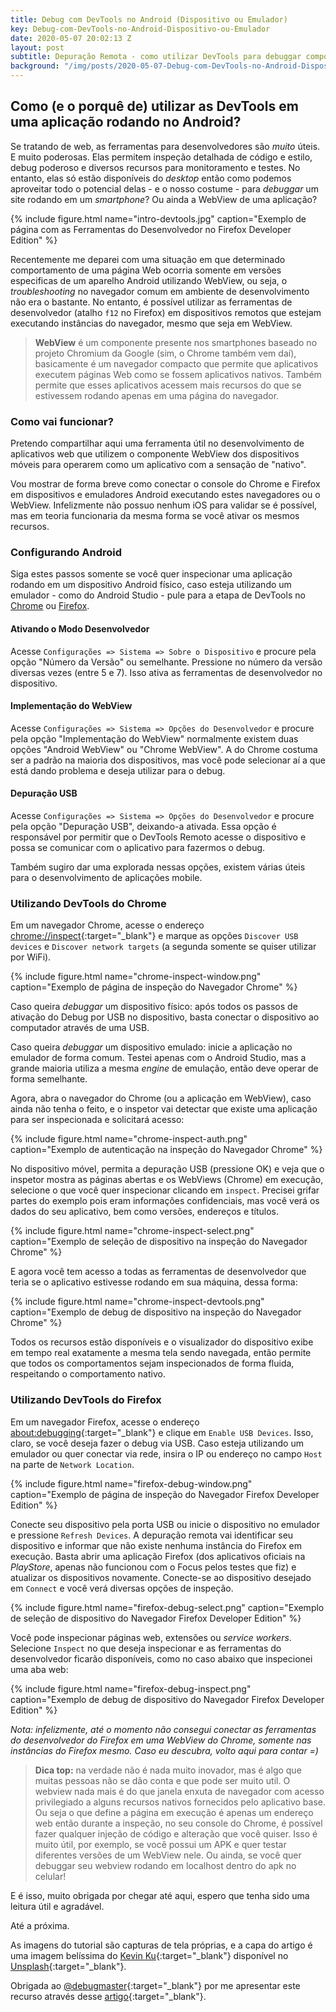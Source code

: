 ```yaml
---
title: Debug com DevTools no Android (Dispositivo ou Emulador)
key: Debug-com-DevTools-no-Android-Dispositivo-ou-Emulador
date: 2020-05-07 20:02:13 Z
layout: post
subtitle: Depuração Remota - como utilizar DevTools para debuggar comportamento no Android (Navegador e WebView)
background: "/img/posts/2020-05-07-Debug-com-DevTools-no-Android-Dispositivo-ou-Emulador/cover.jpg"
---
```


## Como (e o porquê de) utilizar as DevTools em uma aplicação rodando no Android?

Se tratando de web, as ferramentas para desenvolvedores são *muito* úteis. E muito poderosas. Elas permitem inspeção detalhada de código e estilo, debug poderoso e diversos recursos para monitoramento e testes.  No entanto, elas só estão disponíveis do *desktop* então como podemos aproveitar todo o potencial delas - e o nosso costume - para *debuggar* um site rodando em um *smartphone*?  Ou ainda a WebView de uma aplicação?

{% include figure.html name="intro-devtools.jpg" caption="Exemplo de página com as Ferramentas do Desenvolvedor no Firefox Developer Edition" %}

Recentemente me deparei com uma situação em que determinado comportamento de uma página Web ocorria somente em versões especificas de um aparelho Android utilizando WebView, ou seja, o *troubleshooting* no navegador comum em ambiente de desenvolvimento não era o bastante. No entanto, é possível utilizar as ferramentas de desenvolvedor (atalho `f12` no Firefox) em dispositivos remotos que estejam executando instâncias do navegador, mesmo que seja em WebView. 

> **WebView** é um componente presente nos smartphones baseado no projeto Chromium da Google (sim, o Chrome também vem daí), basicamente é um navegador compacto que permite que aplicativos executem páginas Web como se fossem aplicativos nativos. Também permite que esses aplicativos acessem mais recursos do que se estivessem rodando apenas em uma página do navegador. 

### Como vai funcionar?

Pretendo compartilhar aqui uma ferramenta útil no desenvolvimento de aplicativos web que utilizem o componente WebView dos dispositivos móveis para operarem como um aplicativo com a sensação de "nativo". 

Vou mostrar de forma breve como conectar o console do Chrome e Firefox em dispositivos e emuladores Android executando estes navegadores ou o WebView. Infelizmente não possuo nenhum iOS para validar se é possível, mas em teoria funcionaria da mesma forma se você ativar os mesmos recursos.

### Configurando Android

Siga estes passos somente se você quer inspecionar uma aplicação rodando em um dispositivo Android físico, caso esteja utilizando um emulador - como do Android Studio - pule para a etapa de DevTools no [Chrome](#utilizando-devtools-do-chrome) ou [Firefox](#utilizando-devtools-do-firefox).

#### Ativando o Modo Desenvolvedor

Acesse `Configurações => Sistema => Sobre o Dispositivo` e procure pela opção "Número da Versão" ou semelhante. Pressione no número da versão diversas vezes (entre 5 e 7). Isso ativa as ferramentas de desenvolvedor no dispositivo. 

#### Implementação do WebView

Acesse `Configurações => Sistema => Opções do Desenvolvedor` e procure pela opção "Implementação do WebView" normalmente existem duas opções "Android WebView" ou "Chrome WebView". A do Chrome costuma ser a padrão na maioria dos dispositivos, mas você pode selecionar aí a que está dando problema e deseja utilizar para o debug.

#### Depuração USB

Acesse  `Configurações => Sistema => Opções do Desenvolvedor` e procure pela opção "Depuração USB", deixando-a ativada. Essa opção é responsável por permitir que o DevTools Remoto acesse o dispositivo e possa se comunicar com o aplicativo para fazermos o debug.

Também sugiro dar uma explorada nessas opções, existem várias úteis para o desenvolvimento de aplicações mobile. 

### Utilizando DevTools do Chrome

Em um navegador Chrome, acesse o endereço [chrome://inspect](chrome://inspect){:target="_blank"} e marque as opções `Discover USB devices` e `Discover network targets` (a segunda somente se quiser utilizar por WiFi). 

{% include figure.html name="chrome-inspect-window.png" caption="Exemplo de página de inspeção do Navegador Chrome" %}

Caso queira *debuggar* um dispositivo físico: após todos os passos de ativação do Debug por USB no dispositivo, basta conectar o dispositivo ao computador através de uma USB. 

Caso queira *debuggar* um dispositivo emulado: inicie a aplicação no emulador de forma comum. Testei apenas com o Android Studio, mas a grande maioria utiliza a mesma *engine* de emulação, então deve operar de forma semelhante.

Agora, abra o navegador do Chrome (ou a aplicação em WebView), caso ainda não tenha o feito, e o inspetor vai detectar que existe uma aplicação para ser inspecionada e solicitará acesso: 

{% include figure.html name="chrome-inspect-auth.png" caption="Exemplo de autenticação na inspeção do Navegador Chrome" %}

No dispositivo móvel, permita a depuração USB (pressione OK) e veja que o inspetor mostra as páginas abertas e os WebViews (Chrome) em execução, selecione o que você quer inspecionar clicando em `inspect`. Precisei grifar partes do exemplo pois eram informações confidenciais, mas você verá os dados do seu aplicativo, bem como versões, endereços e títulos. 

{% include figure.html name="chrome-inspect-select.png" caption="Exemplo de seleção de dispositivo na inspeção do Navegador Chrome" %}

E agora você tem acesso a todas as ferramentas de desenvolvedor que teria se o aplicativo estivesse rodando em sua máquina, dessa forma: 

{% include figure.html name="chrome-inspect-devtools.png" caption="Exemplo de debug de dispositivo na inspeção do Navegador Chrome" %}

Todos os recursos estão disponíveis e o visualizador do dispositivo exibe em tempo real exatamente a mesma tela sendo navegada, então permite que todos os comportamentos sejam inspecionados de forma fluida, respeitando o comportamento nativo. 

### Utilizando DevTools do Firefox

Em um navegador Firefox, acesse o endereço [about:debugging](about:debugging){:target="_blank"} e clique em `Enable USB Devices`. Isso, claro, se você deseja fazer o debug via USB. Caso esteja utilizando um emulador ou quer conectar via rede, insira o IP ou endereço no campo `Host` na parte de `Network Location`. 

{% include figure.html name="firefox-debug-window.png" caption="Exemplo de página de inspeção do Navegador Firefox Developer Edition" %}

Conecte seu dispositivo pela porta USB ou inicie o dispositivo no emulador e pressione `Refresh Devices`. A depuração remota vai identificar seu dispositivo e informar que não existe nenhuma instância do Firefox em execução. Basta abrir uma aplicação Firefox (dos aplicativos oficiais na *PlayStore*, apenas não funcionou com o Focus pelos testes que fiz) e atualizar os dispositivos novamente. Conecte-se ao dispositivo desejado em `Connect` e você verá diversas opções de inspeção.

{% include figure.html name="firefox-debug-select.png" caption="Exemplo de seleção de dispositivo do Navegador Firefox Developer Edition" %}

Você pode inspecionar páginas web, extensões ou *service workers*. Selecione `Inspect` no que deseja inspecionar e as ferramentas do desenvolvedor ficarão disponíveis, como no caso abaixo que inspecionei uma aba web: 

{% include figure.html name="firefox-debug-inspect.png" caption="Exemplo de debug de dispositivo do Navegador Firefox Developer Edition" %}

*Nota: infelizmente, até o momento não consegui conectar as ferramentas do desenvolvedor do Firefox em uma WebView do Chrome, somente nas instâncias do Firefox mesmo. Caso eu descubra, volto aqui para contar =)*

> **Dica top:** na verdade não é nada muito inovador, mas é algo que muitas pessoas não se dão conta e que pode ser muito util. O webview nada mais é do que janela enxuta de navegador com acesso privilegiado a alguns recursos nativos fornecidos pelo aplicativo base. Ou seja o que define a página em execução é apenas um endereço web então durante a inspeção, no seu console do Chrome, é possível fazer qualquer injeção de código e alteração que você quiser. Isso é muito útil, por exemplo, se você possui um APK e quer testar diferentes versões de um WebView nele. Ou ainda, se você quer debuggar seu webview rodando em localhost dentro do apk no celular!

E é isso, muito obrigada por chegar até aqui, espero que tenha sido uma leitura útil e agradável. 

Até a próxima. 

As imagens do tutorial são capturas de tela próprias, e a capa do artigo é uma imagem belíssima do [Kevin Ku](https://unsplash.com/@ikukevk?utm_source=unsplash&utm_medium=referral&utm_content=creditCopyText){:target="_blank"} disponível no [Unsplash](https://unsplash.com/?utm_source=unsplash&utm_medium=referral&utm_content=creditCopyText){:target="_blank"}. 

Obrigada ao [@debugmaster](https://github.com/debugmaster){:target="_blank"} por me apresentar este recurso através desse [artigo](https://dev.to/dev0x0/using-google-chrome-console-on-any-mobile-device-9ec){:target="_blank"}. 